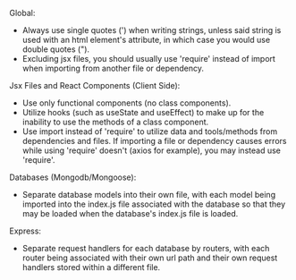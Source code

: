 Global:
- Always use single quotes (') when writing strings, unless said string is used with an html element's attribute, in which case you would use double quotes (").
- Excluding jsx files, you should usually use 'require' instead of import when importing from another file or dependency.



Jsx Files and React Components (Client Side):
- Use only functional components (no class components).
- Utilize hooks (such as useState and useEffect) to make up for the inability to use the methods of a class component.
- Use import instead of 'require' to utilize data and tools/methods from dependencies and files. If importing a file or dependency causes errors while using 'require' doesn't (axios for example), you may instead use 'require'.



Databases (Mongodb/Mongoose):
- Separate database models into their own file, with each model being imported into the index.js file associated with the database so that they may be loaded when the database's index.js file is loaded.



Express:
- Separate request handlers for each database by routers, with each router being associated with their own url path and their own request handlers stored within a different file.